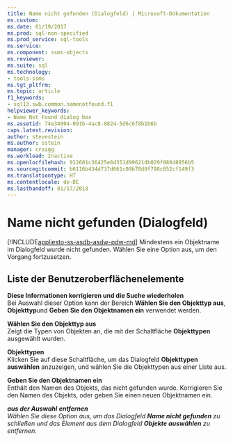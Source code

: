 ```yaml
---
title: Name nicht gefunden (Dialogfeld) | Microsoft-Dokumentation
ms.custom: 
ms.date: 01/19/2017
ms.prod: sql-non-specified
ms.prod_service: sql-tools
ms.service: 
ms.component: ssms-objects
ms.reviewer: 
ms.suite: sql
ms.technology:
- tools-ssms
ms.tgt_pltfrm: 
ms.topic: article
f1_keywords:
- sql13.swb.common.namenotfound.f1
helpviewer_keywords:
- Name Not Found dialog box
ms.assetid: 74e34004-091b-4ac8-8824-5d6c6f8b1b6b
caps.latest.revision: 
author: stevestein
ms.author: sstein
manager: craigg
ms.workload: Inactive
ms.openlocfilehash: 912601c36425e6d351d99621db029f086d8856b5
ms.sourcegitcommit: b6116b434d737d661c09b78d0f798c652cf149f3
ms.translationtype: HT
ms.contentlocale: de-DE
ms.lasthandoff: 01/17/2018
---
```

# <a name="name-not-found-dialog-box"></a>Name nicht gefunden (Dialogfeld)
[!INCLUDE[appliesto-ss-asdb-asdw-pdw-md](../../includes/appliesto-ss-asdb-asdw-pdw-md.md)] Mindestens ein Objektname im Dialogfeld wurde nicht gefunden. Wählen Sie eine Option aus, um den Vorgang fortzusetzen.  
  
## <a name="uielement-list"></a>Liste der Benutzeroberflächenelemente  
**Diese Informationen korrigieren und die Suche wiederholen**  
Bei Auswahl dieser Option kann der Bereich **Wählen Sie den Objekttyp aus**, **Objekttyp**und **Geben Sie den Objektnamen ein** verwendet werden.  
  
**Wählen Sie den Objekttyp aus**  
Zeigt die Typen von Objekten an, die mit der Schaltfläche **Objekttypen** ausgewählt wurden.  
  
**Objekttypen**  
Klicken Sie auf diese Schaltfläche, um das Dialogfeld **Objekttypen auswählen** anzuzeigen, und wählen Sie die Objekttypen aus einer Liste aus.  
  
**Geben Sie den Objektnamen ein**  
Enthält den Namen des Objekts, das nicht gefunden wurde. Korrigieren Sie den Namen des Objekts, oder geben Sie einen neuen Objektnamen ein.  
  
*<object name>* **aus der Auswahl** **entfernen**  
Wählen Sie diese Option aus, um das Dialogfeld **Name nicht gefunden** zu schließen und das Element aus dem Dialogfeld **Objekte auswählen** zu entfernen.  
  
